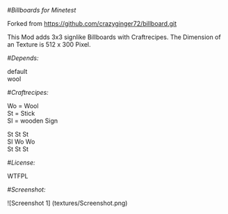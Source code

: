 #*Billboards for Minetest*

Forked from
https://github.com/crazyginger72/billboard.git

This Mod adds 3x3 signlike Billboards with Craftrecipes.
The Dimension of an Texture is 512 x 300 Pixel.

#*Depends:*

default  
wool  

#*Craftrecipes:*

Wo = Wool  
St = Stick  
SI = wooden Sign   

St St St  
SI Wo Wo  
St St St  

#*License:*

WTFPL

#*Screenshot:*

![Screenshot 1] (textures/Screenshot.png)
